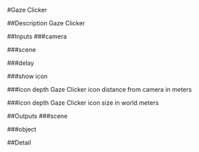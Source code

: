 #Gaze Clicker

##Description
Gaze Clicker

##Inputs
###camera


###scene


###delay


###show icon


###icon depth
Gaze Clicker icon distance from camera in meters


###icon depth
Gaze Clicker icon size in world meters

##Outputs
###scene


###object


##Detail


